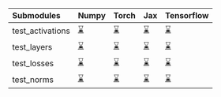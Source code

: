 | Submodules       | Numpy                                                                                                                           | Torch                                                                                                                           | Jax                                                                                                                             | Tensorflow                                                                                                                      |
|:-----------------|:--------------------------------------------------------------------------------------------------------------------------------|:--------------------------------------------------------------------------------------------------------------------------------|:--------------------------------------------------------------------------------------------------------------------------------|:--------------------------------------------------------------------------------------------------------------------------------|
| test_activations | <a href="https://github.com/unifyai/ivy/runs/7989790858?check_suite_focus=true" rel="noopener noreferrer" target="_blank">⌛</a> | <a href="https://github.com/unifyai/ivy/runs/7989791320?check_suite_focus=true" rel="noopener noreferrer" target="_blank">⌛</a> | <a href="https://github.com/unifyai/ivy/runs/7989791756?check_suite_focus=true" rel="noopener noreferrer" target="_blank">⌛</a> | <a href="https://github.com/unifyai/ivy/runs/7989792179?check_suite_focus=true" rel="noopener noreferrer" target="_blank">⌛</a> |
| test_layers      | <a href="https://github.com/unifyai/ivy/runs/7989790967?check_suite_focus=true" rel="noopener noreferrer" target="_blank">⌛</a> | <a href="https://github.com/unifyai/ivy/runs/7989791433?check_suite_focus=true" rel="noopener noreferrer" target="_blank">⌛</a> | <a href="https://github.com/unifyai/ivy/runs/7989791864?check_suite_focus=true" rel="noopener noreferrer" target="_blank">⌛</a> | <a href="https://github.com/unifyai/ivy/runs/7989792298?check_suite_focus=true" rel="noopener noreferrer" target="_blank">⌛</a> |
| test_losses      | <a href="https://github.com/unifyai/ivy/runs/7989791085?check_suite_focus=true" rel="noopener noreferrer" target="_blank">⌛</a> | <a href="https://github.com/unifyai/ivy/runs/7989791531?check_suite_focus=true" rel="noopener noreferrer" target="_blank">⌛</a> | <a href="https://github.com/unifyai/ivy/runs/7989791958?check_suite_focus=true" rel="noopener noreferrer" target="_blank">⌛</a> | <a href="https://github.com/unifyai/ivy/runs/7989792397?check_suite_focus=true" rel="noopener noreferrer" target="_blank">⌛</a> |
| test_norms       | <a href="https://github.com/unifyai/ivy/runs/7989791216?check_suite_focus=true" rel="noopener noreferrer" target="_blank">⌛</a> | <a href="https://github.com/unifyai/ivy/runs/7989791633?check_suite_focus=true" rel="noopener noreferrer" target="_blank">⌛</a> | <a href="https://github.com/unifyai/ivy/runs/7989792064?check_suite_focus=true" rel="noopener noreferrer" target="_blank">⌛</a> | <a href="https://github.com/unifyai/ivy/runs/7989792514?check_suite_focus=true" rel="noopener noreferrer" target="_blank">⌛</a> |